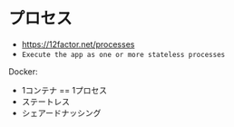 # プロセス

- https://12factor.net/processes
- `Execute the app as one or more stateless processes`


Docker:

- 1コンテナ == 1プロセス
- ステートレス
- シェアードナッシング